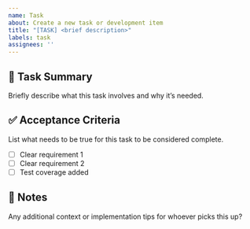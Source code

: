 ```yaml
---
name: Task
about: Create a new task or development item
title: "[TASK] <brief description>"
labels: task
assignees: ''
---
```


## 📌 Task Summary

Briefly describe what this task involves and why it’s needed.

## ✅ Acceptance Criteria

List what needs to be true for this task to be considered complete.

- [ ] Clear requirement 1  
- [ ] Clear requirement 2  
- [ ] Test coverage added

## 📝 Notes

Any additional context or implementation tips for whoever picks this up?

